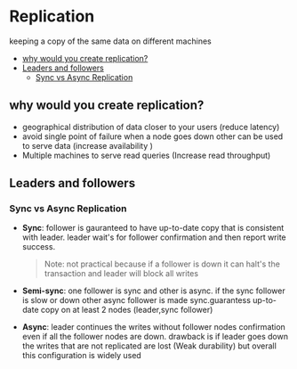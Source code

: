 # Replication <!-- omit in toc -->

keeping a copy of the same data on different machines

- [why would you create replication?](#why-would-you-create-replication)
- [Leaders and followers](#leaders-and-followers)
  - [Sync vs Async Replication](#sync-vs-async-replication)

## why would you create replication?

- geographical distribution of data closer to your users (reduce latency)
- avoid single point of failure when a node goes down other can be used to serve data (increase availability )
- Multiple machines to serve read queries (Increase read throughput)

## Leaders and followers

### Sync vs Async Replication

- **Sync**: follower is gauranteed to have up-to-date copy that is consistent with leader. leader wait's for follower confirmation and then report write success.

  > Note: not practical because if a follower is down it can halt's the transaction and leader will block all writes

- **Semi-sync**: one follower is sync and other is async. if the sync follower is slow or down other async follower is made sync.guarantess up-to-date copy on at least 2 nodes (leader,sync follower)
- **Async**: leader continues the writes without follower nodes confirmation even if all the follower nodes are down. drawback is if leader goes down the writes that are not replicated are lost (Weak durability) but overall this configuration is widely used
